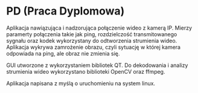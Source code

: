 # PD (Praca Dyplomowa)
Aplikacja nawiązująca i nadzorująca połączenie wideo z kamerą IP.
Mierzy paramerty połączenia takie jak ping, rozdzielczość transmitowanego sygnału oraz kodek wykorzystany do odtworzenia strumienia wideo.
Aplikacja wykrywa zamrożenie obrazu, czyli sytuację w której kamera odpowiada na ping, ale obraz nie zmienia się.

GUI utworzone z wykorzystaniem bibliotek QT.
Do dekodowania i analizy strumienia wideo wykorzystano biblioteki OpenCV oraz ffmpeg.

Aplikacja napisana z myślą o uruchomieniu na system linux.
